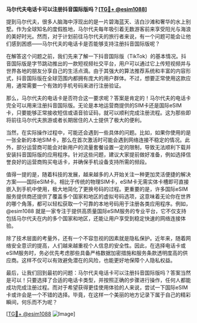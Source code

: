 **马尔代夫电话卡可以注册抖音国际版吗？[[TG💪+ @esim1088](https://t.me/s/esim1088)]**

提到马尔代夫，很多人脑海中浮现出的是一片碧海蓝天、洁白沙滩和奢华的水上别墅。作为全球知名的度假胜地，马尔代夫每年吸引着无数游客前来享受阳光与海浪的美好时光。然而，对于计划前往马尔代夫的旅行者来说，有一个问题可能会让他们感到困惑——马尔代夫的电话卡是否能够支持注册抖音国际版呢？

在解答这个问题之前，我们先来了解一下抖音国际版（TikTok）的基本情况。抖音国际版是字节跳动推出的一款短视频社交平台，用户可以通过它上传短视频并与世界各地的朋友分享自己的生活点滴。由于其强大的算法推荐系统和丰富的内容形式，抖音国际版在全球范围内都拥有庞大的用户群体。不过，想要正常使用这款应用，通常需要一个有效的手机号码来进行注册验证。

那么，马尔代夫的电话卡是否符合这一要求呢？答案是肯定的！马尔代夫的电话卡完全可以用来注册抖音国际版。无论是本地运营商提供的SIM卡还是国际eSIM卡，只要能够正常接收短信或语音验证码，就可以顺利完成注册流程。这为那些即将前往马尔代夫旅游或者长期居住的人士提供了极大的便利。

当然，在实际操作过程中，可能还会遇到一些具体的问题。比如，如果你使用的是一张全新的本地SIM卡，那么在首次激活时可能会遇到网络连接不稳定的情况。此外，部分运营商可能会对新用户的流量套餐设置一定的限制，导致无法顺利下载并安装抖音国际版的应用程序。针对这些问题，建议大家提前做好准备，例如选择信誉良好的运营商购买电话卡，并确保手机设备支持所需的频段。

值得一提的是，随着科技的发展，越来越多的人开始关注一种更加灵活便捷的解决方案——国际eSIM卡。相比于传统的物理SIM卡，eSIM卡无需实体卡槽即可直接嵌入到手机中使用，极大地简化了更换号码的过程。更重要的是，许多国际eSIM服务提供商还提供了覆盖多个国家和地区的虚拟号码选项，这意味着无论你在世界的哪个角落，都可以轻松获取一个可靠的本地号码用于注册各类应用程序。例如，@esim1088 就是一家专注于提供高质量国际eSIM服务的专业平台，它不仅支持包括马尔代夫在内的多个国家和地区，还能让用户享受到稳定快速的网络连接体验。

除了技术层面的考量外，还有一个不容忽视的因素就是隐私保护。近年来，随着网络安全意识的提高，人们越来越重视个人信息的安全性。因此，在选择电话卡或eSIM服务时，务必优先考虑那些具备严格数据加密措施和服务条款透明度高的供应商。这样不仅可以有效避免潜在的风险，也能更好地保障个人隐私权益。

最后，让我们回到最初的问题：马尔代夫电话卡可以注册抖音国际版吗？答案当然是可以！只要选择了合适的电话卡类型，并按照正确的步骤进行操作，任何人都能成功完成注册过程。而对于希望获得更佳使用体验的人来说，尝试一下国际eSIM卡或许会是一个不错的选择。毕竟，在这样一个美丽的地方记录下属于自己的精彩瞬间，何乐而不为呢？

[[TG💪+ @esim1088](https://t.me/s/esim1088) ![Image](https://i.postimg.cc/4NQfJmqS/Snipaste-2025-05-13-00-14-12.png)]
